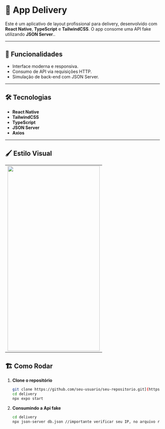 # 📱 **App Delivery**

Este é um aplicativo de layout profissional para delivery, desenvolvido com **React Native**, **TypeScript** e **TailwindCSS**. O app consome uma API fake utilizando **JSON Server**..

---

## 🚀 **Funcionalidades**

- Interface moderna e responsiva.
- Consumo de API via requisições HTTP.
- Simulação de back-end com JSON Server.

---

## 🛠️ **Tecnologias**

- **React Native**
- **TailwindCSS**
- **TypeScript**
- **JSON Server**
- **Axios**

---
## 🖌️ Estilo Visual

<table align="center">
  <tr>
    <td>
      <img src="./assets/videos/video.gif" width="300" height="600" />
    </td>
  </tr>
</table>

## 🏗️ **Como Rodar**

1. **Clone o repositório**  
   ```bash
   git clone https://github.com/seu-usuario/seu-repositorio.git](https://github.com/primonmari/delivery.git
   cd delivery
   npx expo start

2. **Consumindo a Api fake**  
   ```bash
   cd delivery
   npx json-server db.json //importante verificar seu IP, no arquivo restaurants
